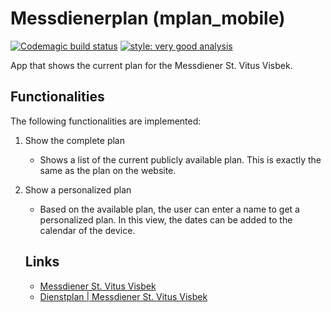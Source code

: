 # Messdienerplan (mplan_mobile)

[![Codemagic build status](https://api.codemagic.io/apps/65219eeb2a151fc4612f5f8e/65219eeb2a151fc4612f5f8d/status_badge.svg)](https://codemagic.io/apps/65219eeb2a151fc4612f5f8e/65219eeb2a151fc4612f5f8d/latest_build)
[![style: very good analysis](https://img.shields.io/badge/style-very_good_analysis-B22C89.svg)](https://pub.dev/packages/very_good_analysis)

App that shows the current plan for the Messdiener St. Vitus Visbek.

## Functionalities

The following functionalities are implemented:

1. Show the complete plan
   - Shows a list of the current publicly available plan. This is exactly the same as the plan on the website.
2. Show a personalized plan

   - Based on the available plan, the user can enter a name to get a personalized plan. In this view, the dates can be added to the calendar of the device.

   ## Links

   - [Messdiener St. Vitus Visbek](https://messdiener-visbek.de)
   - [Dienstplan | Messdiener St. Vitus Visbek](https://messdiener-visbek.de/plan)
